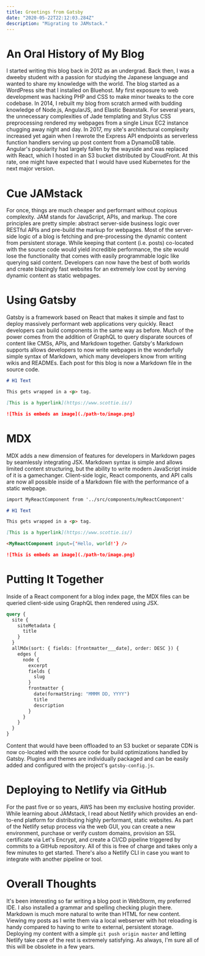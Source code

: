 ```yaml
---
title: Greetings from Gatsby
date: "2020-05-22T22:12:03.284Z"
description: "Migrating to JAMstack."
---
```


# An Oral History of My Blog

I started writing this blog back in 2012 as an undergrad. Back then, I was a dweeby student with a passion for studying the Japanese language and wanted to share my knowledge with the world. The blog started as a WordPress site that I installed on Bluehost. My first exposure to web development was hacking PHP and CSS to make minor tweaks to the core codebase. In 2014, I rebuilt my blog from scratch armed with budding knowledge of Node.js, AngularJS, and Elastic Beanstalk. For several years, the unnecessary complexities of Jade templating and Stylus CSS preprocessing rendered my webpages from a single Linux EC2 instance chugging away night and day. In 2017, my site's architectural complexity increased yet again when I rewrote the Express API endpoints as serverless function handlers serving up post content from a DynamoDB table. Angular's popularity had largely fallen by the wayside and was replaced with React, which I hosted in an S3 bucket distributed by CloudFront. At this rate, one might have expected that I would have used Kubernetes for the next major version.

# Cue JAMstack

For once, things are much cheaper and performant without copious complexity. JAM stands for JavaScript, APIs, and markup. The core principles are pretty simple: abstract server-side business logic over RESTful APIs and pre-build the markup for webpages. Most of the server-side logic of a blog is fetching and pre-processing the dynamic content from persistent storage. While keeping that content (i.e. posts) co-located with the source code would yield incredible performance, the site would lose the functionality that comes with easily programmable logic like querying said content. Developers can now have the best of both worlds and create blazingly fast websites for an extremely low cost by serving dynamic content as static webpages.

# Using Gatsby

Gatsby is a framework based on React that makes it simple and fast to deploy massively performant web applications very quickly. React developers can build components in the same way as before. Much of the power comes from the addition of GraphQL to query disparate sources of content like CMSs, APIs, and Markdown together. Gatsby's Markdown supports allows developers to now write webpages in the wonderfully simple syntax of Markdown, which many developers know from writing wikis and READMEs. Each post for this blog is now a Markdown file in the source code.

```markdown
# H1 Text

This gets wrapped in a <p> tag.

[This is a hyperlink](https://www.scottie.is/)

![This is embeds an image](./path-to/image.png)
```

# MDX

MDX adds a new dimension of features for developers in Markdown pages by seamlessly integrating JSX. Markdown syntax is simple and allows limited content structuring, but the ability to write modern JavaScript inside of it is a gamechanger. Client-side logic, React components, and API calls are now all possible inside of a Markdown file with the performance of a static webpage.

```markdown
import MyReactComponent from '../src/components/myReactComponent'

# H1 Text

This gets wrapped in a <p> tag.

[This is a hyperlink](https://www.scottie.is/)

<MyReactComponent input={'Hello, world!'} />

![This is embeds an image](./path-to/image.png)
```

# Putting It Together

Inside of a React component for a blog index page, the MDX files can be queried client-side using GraphQL then rendered using JSX.

```graphql
query {
  site {
    siteMetadata {
      title
    }
  }
  allMdx(sort: { fields: [frontmatter___date], order: DESC }) {
    edges {
      node {
        excerpt
        fields {
          slug
        }
        frontmatter {
          date(formatString: "MMMM DD, YYYY")
          title
          description
        }
      }
    }
  }
}
```

Content that would have been offloaded to an S3 bucket or separate CDN is now co-located with the source code for build optimizations handled by Gatsby. Plugins and themes are individually packaged and can be easily added and configured with the project's `gatsby-config.js`.

# Deploying to Netlify via GitHub

For the past five or so years, AWS has been my exclusive hosting provider. While learning about JAMstack, I read about Netlify which provides an end-to-end platform for distributing highly performant, static websites. As part of the Netlify setup process via the web GUI, you can create a new environment, purchase or verify custom domains, provision an SSL certificate via Let's Encrypt, and create a CI/CD pipeline triggered by commits to a GitHub repository. All of this is free of charge and takes only a few minutes to get started. There's also a Netlify CLI in case you want to integrate with another pipeline or tool.

# Overall Thoughts

It's been interesting so far writing a blog post in WebStorm, my preferred IDE. I also installed a grammar and spelling checking plugin there. Markdown is much more natural to write than HTML for new content. Viewing my posts as I write them via a local webserver with hot reloading is handy compared to having to write to external, persistent storage. Deploying my content with a simple `git push origin master` and letting Netlify take care of the rest is extremely satisfying. As always, I'm sure all of this will be obsolete in a few years.
